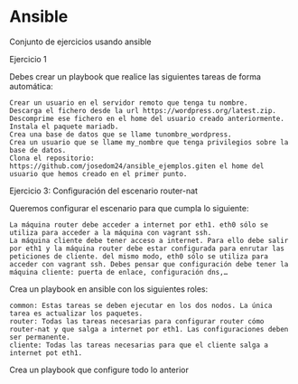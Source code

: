 # Ansible
Conjunto de ejercicios usando ansible

Ejercicio 1

Debes crear un playbook que realice las siguientes tareas de forma automática:

    Crear un usuario en el servidor remoto que tenga tu nombre.
    Descarga el fichero desde la url https://wordpress.org/latest.zip.
    Descomprime ese fichero en el home del usuario creado anteriormente.
    Instala el paquete mariadb.
    Crea una base de datos que se llame tunombre_wordpress.
    Crea un usuario que se llame my_nombre que tenga privilegios sobre la base de datos.
    Clona el repositorio: https://github.com/josedom24/ansible_ejemplos.giten el home del usuario que hemos creado en el primer punto.


Ejercicio 3: Configuración del escenario router-nat

Queremos configurar el escenario para que cumpla lo siguiente:

    La máquina router debe acceder a internet por eth1. eth0 sólo se utiliza para acceder a la máquina con vagrant ssh.
    La máquina cliente debe tener acceso a internet. Para ello debe salir por eth1 y la máquina router debe estar configurada para enrutar las peticiones de cliente. del mismo modo, eth0 sólo se utiliza para acceder con vagrant ssh. Debes pensar que configuración debe tener la máquina cliente: puerta de enlace, configuración dns,…

Crea un playbook en ansible con los siguientes roles:

    common: Estas tareas se deben ejecutar en los dos nodos. La única tarea es actualizar los paquetes.
    router: Todas las tareas necesarias para configurar router cómo router-nat y que salga a internet por eth1. Las configuraciones deben ser permanente.
    cliente: Todas las tareas necesarias para que el cliente salga a internet pot eth1.

Crea un playbook que configure todo lo anterior

